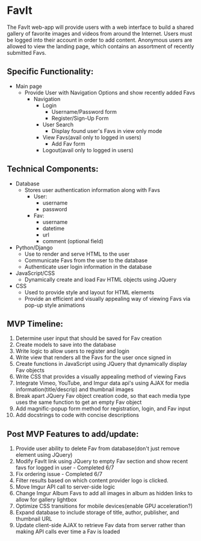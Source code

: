 # FavIt

The FavIt web-app will provide users with a web interface to build a shared
gallery of favorite images and videos from around the Internet. Users must be
logged into their account in order to add content. Anonymous users are
allowed to view the landing page, which contains an assortment of recently
submitted Favs.

## Specific Functionality:
+ Main page
  * Provide User with Navigation Options and show recently added Favs
    * Navigation
      * Login
        * Username/Password form
        * Register/Sign-Up Form
      * User Search
        * Display found user's Favs in view only mode
      * View Favs(avail only to logged in users)
        * Add Fav form
      * Logout(avail only to logged in users)

## Technical Components:
+ Database
  * Stores user authentication information along with Favs
    * User:
      * username
      * password
    * Fav:
      * username
      * datetime
      * url
      * comment (optional field)
+ Python/Django
  * Use to render and serve HTML to the user
  * Communicate Favs from the user to the database
  * Authenticate user login information in the database
+ JavaScript/CSS
  * Dynamically create and load Fav HTML objects using JQuery
+ CSS
  * Used to provide style and layout for HTML elements
  * Provide an efficient and visually appealing way of viewing Favs via pop-up style animations

## MVP Timeline:
1. Determine user input that should be saved for Fav creation
1. Create models to save into the database
1. Write logic to allow users to register and login
1. Write view that renders all the Favs for the user once signed in
1. Create functions in JavaScript using JQuery that dynamically display Fav objects
1. Write CSS that provides a visually appealing method of viewing Favs
1. Integrate Vimeo, YouTube, and Imgur data api's using AJAX for media information(title/descrip) and thumbnail images
1. Break apart JQuery Fav object creation code, so that each media type uses the same function to get an empty Fav object
1. Add magnific-popup form method for registration, login, and Fav input
1. Add docstrings to code with concise descriptions

## Post MVP Features to add/update:
1. Provide user ability to delete Fav from database(don't just remove element using JQuery)
1. Modify FavIt link using JQuery to empty Fav section and show recent favs for logged in user - Completed 6/7
1. Fix ordering issue - Completed 6/7
1. Filter results based on which content provider logo is clicked.
1. Move Imgur API call to server-side logic
1. Change Imgur Album Favs to add all images in album as hidden links to allow for gallery lightbox
1. Optimize CSS transitions for mobile devices(enable GPU acceleration?)
1. Expand database to include storage of title, author, publisher, and thumbnail URL
1. Update client-side AJAX to retrieve Fav data from server rather than making API calls ever time a Fav is loaded
